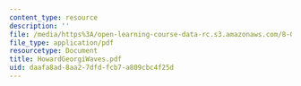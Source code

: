 ```yaml
---
content_type: resource
description: ''
file: /media/https%3A/open-learning-course-data-rc.s3.amazonaws.com/8-03sc-physics-iii-vibrations-and-waves-fall-2016/daafa8ad8aa27dfdfcb7a809cbc4f25d_MIT8_03SCF16_Text_Ch6.pdf
file_type: application/pdf
resourcetype: Document
title: HowardGeorgiWaves.pdf
uid: daafa8ad-8aa2-7dfd-fcb7-a809cbc4f25d
---
```


